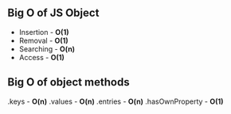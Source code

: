 ## Big O of JS Object
- Insertion - **O(1)**
- Removal - **O(1)**
- Searching - **O(n)**
- Access - **O(1)**

## Big O of object methods 

.keys - **O(n)**
.values - **O(n)**
.entries - **O(n)**
.hasOwnProperty - **O(1)**